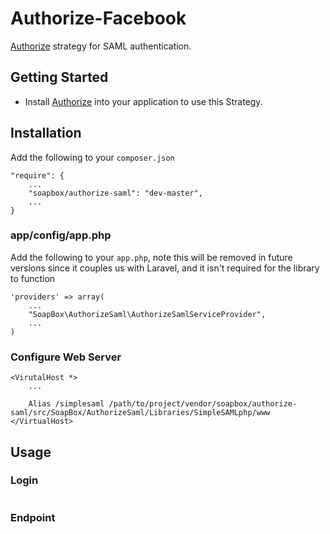 # Authorize-Facebook
[Authorize](http://github.com/soapbox/authorize) strategy for SAML authentication.

## Getting Started
- Install [Authorize](http://github.com/soapbox/authorize) into your application
to use this Strategy.

## Installation
Add the following to your `composer.json`
```
"require": {
	...
	"soapbox/authorize-saml": "dev-master",
	...
}
```

### app/config/app.php
Add the following to your `app.php`, note this will be removed in future
versions since it couples us with Laravel, and it isn't required for the library
to function
```
'providers' => array(
	...
	"SoapBox\AuthorizeSaml\AuthorizeSamlServiceProvider",
	...
)
```

### Configure Web Server
```
<VirutalHost *>
	...

	Alias /simplesaml /path/to/project/vendor/soapbox/authorize-saml/src/SoapBox/AuthorizeSaml/Libraries/SimpleSAMLphp/www
</VirtualHost>
```

## Usage

### Login
```php

```

### Endpoint
```php

```
